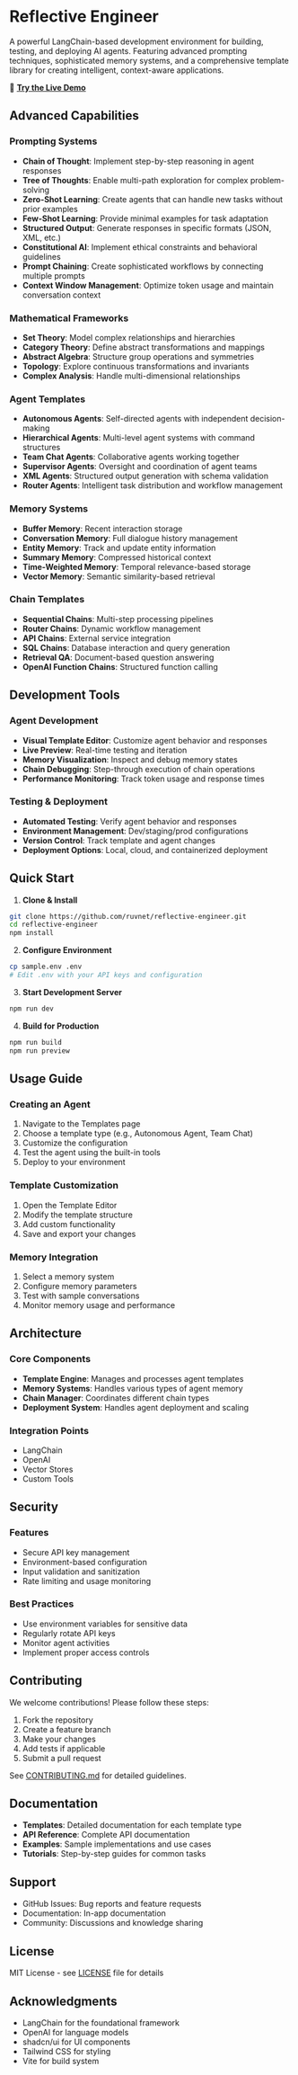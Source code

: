 # Reflective Engineer

A powerful LangChain-based development environment for building, testing, and deploying AI agents. Featuring advanced prompting techniques, sophisticated memory systems, and a comprehensive template library for creating intelligent, context-aware applications.

🚀 **[Try the Live Demo](https://reflective-engineer.fly.dev/)**

## Advanced Capabilities

### Prompting Systems
- **Chain of Thought**: Implement step-by-step reasoning in agent responses
- **Tree of Thoughts**: Enable multi-path exploration for complex problem-solving
- **Zero-Shot Learning**: Create agents that can handle new tasks without prior examples
- **Few-Shot Learning**: Provide minimal examples for task adaptation
- **Structured Output**: Generate responses in specific formats (JSON, XML, etc.)
- **Constitutional AI**: Implement ethical constraints and behavioral guidelines
- **Prompt Chaining**: Create sophisticated workflows by connecting multiple prompts
- **Context Window Management**: Optimize token usage and maintain conversation context

### Mathematical Frameworks
- **Set Theory**: Model complex relationships and hierarchies
- **Category Theory**: Define abstract transformations and mappings
- **Abstract Algebra**: Structure group operations and symmetries
- **Topology**: Explore continuous transformations and invariants
- **Complex Analysis**: Handle multi-dimensional relationships

### Agent Templates
- **Autonomous Agents**: Self-directed agents with independent decision-making
- **Hierarchical Agents**: Multi-level agent systems with command structures
- **Team Chat Agents**: Collaborative agents working together
- **Supervisor Agents**: Oversight and coordination of agent teams
- **XML Agents**: Structured output generation with schema validation
- **Router Agents**: Intelligent task distribution and workflow management

### Memory Systems
- **Buffer Memory**: Recent interaction storage
- **Conversation Memory**: Full dialogue history management
- **Entity Memory**: Track and update entity information
- **Summary Memory**: Compressed historical context
- **Time-Weighted Memory**: Temporal relevance-based storage
- **Vector Memory**: Semantic similarity-based retrieval

### Chain Templates
- **Sequential Chains**: Multi-step processing pipelines
- **Router Chains**: Dynamic workflow management
- **API Chains**: External service integration
- **SQL Chains**: Database interaction and query generation
- **Retrieval QA**: Document-based question answering
- **OpenAI Function Chains**: Structured function calling

## Development Tools

### Agent Development
- **Visual Template Editor**: Customize agent behavior and responses
- **Live Preview**: Real-time testing and iteration
- **Memory Visualization**: Inspect and debug memory states
- **Chain Debugging**: Step-through execution of chain operations
- **Performance Monitoring**: Track token usage and response times

### Testing & Deployment
- **Automated Testing**: Verify agent behavior and responses
- **Environment Management**: Dev/staging/prod configurations
- **Version Control**: Track template and agent changes
- **Deployment Options**: Local, cloud, and containerized deployment

## Quick Start

1. **Clone & Install**
```bash
git clone https://github.com/ruvnet/reflective-engineer.git
cd reflective-engineer
npm install
```

2. **Configure Environment**
```bash
cp sample.env .env
# Edit .env with your API keys and configuration
```

3. **Start Development Server**
```bash
npm run dev
```

4. **Build for Production**
```bash
npm run build
npm run preview
```

## Usage Guide

### Creating an Agent
1. Navigate to the Templates page
2. Choose a template type (e.g., Autonomous Agent, Team Chat)
3. Customize the configuration
4. Test the agent using the built-in tools
5. Deploy to your environment

### Template Customization
1. Open the Template Editor
2. Modify the template structure
3. Add custom functionality
4. Save and export your changes

### Memory Integration
1. Select a memory system
2. Configure memory parameters
3. Test with sample conversations
4. Monitor memory usage and performance

## Architecture

### Core Components
- **Template Engine**: Manages and processes agent templates
- **Memory Systems**: Handles various types of agent memory
- **Chain Manager**: Coordinates different chain types
- **Deployment System**: Handles agent deployment and scaling

### Integration Points
- LangChain
- OpenAI
- Vector Stores
- Custom Tools

## Security

### Features
- Secure API key management
- Environment-based configuration
- Input validation and sanitization
- Rate limiting and usage monitoring

### Best Practices
- Use environment variables for sensitive data
- Regularly rotate API keys
- Monitor agent activities
- Implement proper access controls

## Contributing

We welcome contributions! Please follow these steps:

1. Fork the repository
2. Create a feature branch
3. Make your changes
4. Add tests if applicable
5. Submit a pull request

See [CONTRIBUTING.md](CONTRIBUTING.md) for detailed guidelines.

## Documentation

- **Templates**: Detailed documentation for each template type
- **API Reference**: Complete API documentation
- **Examples**: Sample implementations and use cases
- **Tutorials**: Step-by-step guides for common tasks

## Support

- GitHub Issues: Bug reports and feature requests
- Documentation: In-app documentation
- Community: Discussions and knowledge sharing

## License

MIT License - see [LICENSE](LICENSE) file for details

## Acknowledgments

- LangChain for the foundational framework
- OpenAI for language models
- shadcn/ui for UI components
- Tailwind CSS for styling
- Vite for build system
